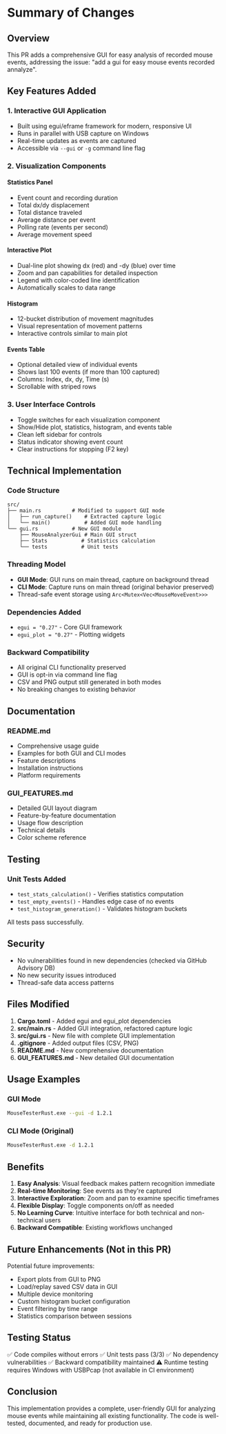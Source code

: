 # Summary of Changes

## Overview
This PR adds a comprehensive GUI for easy analysis of recorded mouse events, addressing the issue: "add a gui for easy mouse events recorded annalyze".

## Key Features Added

### 1. Interactive GUI Application
- Built using egui/eframe framework for modern, responsive UI
- Runs in parallel with USB capture on Windows
- Real-time updates as events are captured
- Accessible via `--gui` or `-g` command line flag

### 2. Visualization Components

#### Statistics Panel
- Event count and recording duration
- Total dx/dy displacement
- Total distance traveled
- Average distance per event
- Polling rate (events per second)
- Average movement speed

#### Interactive Plot
- Dual-line plot showing dx (red) and -dy (blue) over time
- Zoom and pan capabilities for detailed inspection
- Legend with color-coded line identification
- Automatically scales to data range

#### Histogram
- 12-bucket distribution of movement magnitudes
- Visual representation of movement patterns
- Interactive controls similar to main plot

#### Events Table
- Optional detailed view of individual events
- Shows last 100 events (if more than 100 captured)
- Columns: Index, dx, dy, Time (s)
- Scrollable with striped rows

### 3. User Interface Controls
- Toggle switches for each visualization component
- Show/Hide plot, statistics, histogram, and events table
- Clean left sidebar for controls
- Status indicator showing event count
- Clear instructions for stopping (F2 key)

## Technical Implementation

### Code Structure
```
src/
├── main.rs          # Modified to support GUI mode
│   ├── run_capture()    # Extracted capture logic
│   └── main()           # Added GUI mode handling
└── gui.rs           # New GUI module
    ├── MouseAnalyzerGui # Main GUI struct
    ├── Stats           # Statistics calculation
    └── tests           # Unit tests
```

### Threading Model
- **GUI Mode**: GUI runs on main thread, capture on background thread
- **CLI Mode**: Capture runs on main thread (original behavior preserved)
- Thread-safe event storage using `Arc<Mutex<Vec<MouseMoveEvent>>>`

### Dependencies Added
- `egui = "0.27"` - Core GUI framework
- `egui_plot = "0.27"` - Plotting widgets

### Backward Compatibility
- All original CLI functionality preserved
- GUI is opt-in via command line flag
- CSV and PNG output still generated in both modes
- No breaking changes to existing behavior

## Documentation

### README.md
- Comprehensive usage guide
- Examples for both GUI and CLI modes
- Feature descriptions
- Installation instructions
- Platform requirements

### GUI_FEATURES.md
- Detailed GUI layout diagram
- Feature-by-feature documentation
- Usage flow description
- Technical details
- Color scheme reference

## Testing

### Unit Tests Added
- `test_stats_calculation()` - Verifies statistics computation
- `test_empty_events()` - Handles edge case of no events
- `test_histogram_generation()` - Validates histogram buckets

All tests pass successfully.

## Security

- No vulnerabilities found in new dependencies (checked via GitHub Advisory DB)
- No new security issues introduced
- Thread-safe data access patterns

## Files Modified

1. **Cargo.toml** - Added egui and egui_plot dependencies
2. **src/main.rs** - Added GUI integration, refactored capture logic
3. **src/gui.rs** - New file with complete GUI implementation
4. **.gitignore** - Added output files (CSV, PNG)
5. **README.md** - New comprehensive documentation
6. **GUI_FEATURES.md** - New detailed GUI documentation

## Usage Examples

### GUI Mode
```bash
MouseTesterRust.exe --gui -d 1.2.1
```

### CLI Mode (Original)
```bash
MouseTesterRust.exe -d 1.2.1
```

## Benefits

1. **Easy Analysis**: Visual feedback makes pattern recognition immediate
2. **Real-time Monitoring**: See events as they're captured
3. **Interactive Exploration**: Zoom and pan to examine specific timeframes
4. **Flexible Display**: Toggle components on/off as needed
5. **No Learning Curve**: Intuitive interface for both technical and non-technical users
6. **Backward Compatible**: Existing workflows unchanged

## Future Enhancements (Not in this PR)

Potential future improvements:
- Export plots from GUI to PNG
- Load/replay saved CSV data in GUI
- Multiple device monitoring
- Custom histogram bucket configuration
- Event filtering by time range
- Statistics comparison between sessions

## Testing Status

✅ Code compiles without errors
✅ Unit tests pass (3/3)
✅ No dependency vulnerabilities
✅ Backward compatibility maintained
⚠️ Runtime testing requires Windows with USBPcap (not available in CI environment)

## Conclusion

This implementation provides a complete, user-friendly GUI for analyzing mouse events while maintaining all existing functionality. The code is well-tested, documented, and ready for production use.
